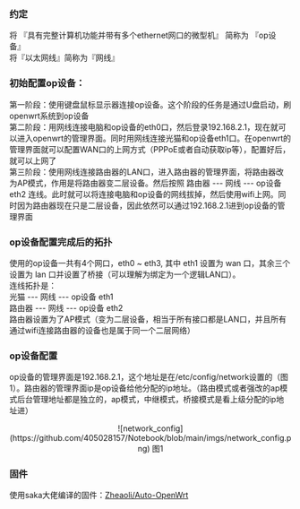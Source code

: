 ### 约定
将 『具有完整计算机功能并带有多个ethernet网口的微型机』 简称为 『op设备』<br/>
将『以太网线』简称为『网线』

### 初始配置op设备：
第一阶段：使用键盘鼠标显示器连接op设备。这个阶段的任务是通过U盘启动，刷openwrt系统到op设备<br/>
第二阶段：用网线连接电脑和op设备的eth0口，然后登录192.168.2.1，现在就可以进入openwrt的管理界面。同时用网线连接光猫和op设备eth1口。在openwrt的管理界面就可以配置WAN口的上网方式（PPPoE或者自动获取ip等），配置好后，就可以上网了<br/>
第三阶段：使用网线连接路由器的LAN口，进入路由器的管理界面，将路由器改为AP模式，作用是将路由器变二层设备。然后按照 路由器 --- 网线 --- op设备 eth2 连线。此时就可以将连接电脑和op设备的网线拔掉，然后使用wifi上网。同时因为路由器现在只是二层设备，因此依然可以通过192.168.2.1进到op设备的管理界面<br/>

### op设备配置完成后的拓扑
使用的op设备一共有4个网口，eth0 ~ eth3, 其中 eth1 设置为 wan 口，其余三个设置为 lan 口并设置了桥接（可以理解为绑定为一个逻辑LAN口）。<br/>
连线拓扑是：<br/>
光猫 --- 网线 --- op设备 eth1<br/>
路由器 --- 网线 --- op设备 eth2<br/>
路由器设置为了AP模式（变为二层设备，相当于所有接口都是LAN口，并且所有通过wifi连接路由器的设备也是属于同一个二层网络）<br/>

### op设备配置
op设备的管理界面是192.168.2.1，这个地址是在/etc/config/network设置的（图1）。路由器的管理界面ip是op设备给他分配的ip地址。（路由模式或者强改的ap模式后台管理地址都是独立的，ap模式，中继模式，桥接模式是看上级分配的ip地址进）

<p align="center">
![network_config](https://github.com/405028157/Notebook/blob/main/imgs/network_config.png)
图1
</p>

### 固件
使用saka大佬编译的固件：[Zheaoli/Auto-OpenWrt](https://github.com/Zheaoli/Auto-OpenWrt)
